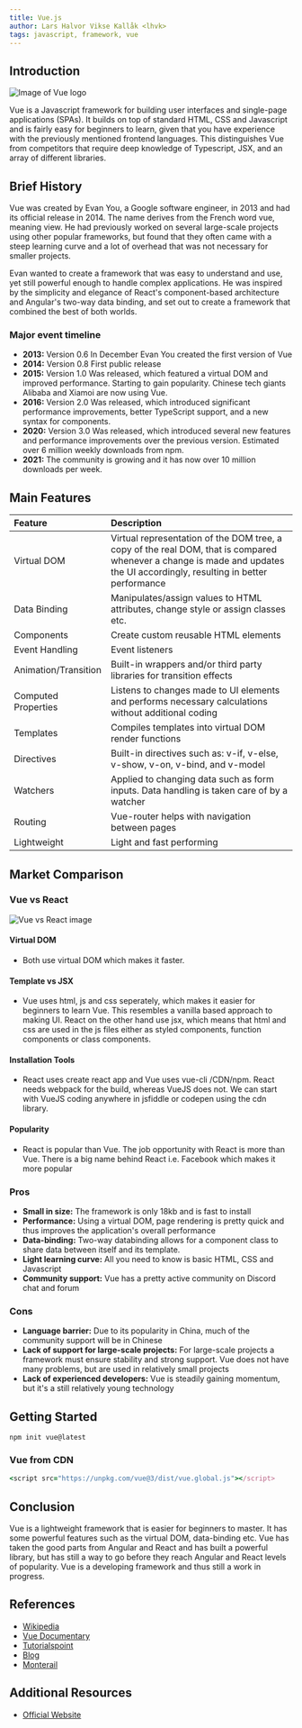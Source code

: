 ```yaml
---
title: Vue.js
author: Lars Halvor Vikse Kallåk <lhvk>
tags: javascript, framework, vue
---
```


## Introduction

![Image of Vue logo](https://res.cloudinary.com/practicaldev/image/fetch/s--q6AIFazN--/c_imagga_scale,f_auto,fl_progressive,h_420,q_auto,w_1000/https://dev-to-uploads.s3.amazonaws.com/uploads/articles/ll22z8mea106b4vjdjy7.jpeg)

Vue is a Javascript framework for building user interfaces and single-page applications (SPAs). It builds on top of standard HTML, CSS and Javascript and is fairly easy for beginners to learn, given that you have experience with the previously mentioned frontend languages. This distinguishes Vue from competitors that require deep knowledge of Typescript, JSX, and an array of different libraries.

## Brief History

Vue was created by Evan You, a Google software engineer, in 2013 and had its official release in 2014. The name derives from the French word vue, meaning view. He had previously worked on several large-scale projects using other popular frameworks, but found that they often came with a steep learning curve and a lot of overhead that was not necessary for smaller projects.

Evan wanted to create a framework that was easy to understand and use, yet still powerful enough to handle complex applications. He was inspired by the simplicity and elegance of React's component-based architecture and Angular's two-way data binding, and set out to create a framework that combined the best of both worlds.

### Major event timeline

- **2013:** Version 0.6 In December Evan You created the first version of Vue
- **2014:** Version 0.8 First public release
- **2015:** Version 1.0 Was released, which featured a virtual DOM and improved performance. Starting to gain popularity. Chinese tech giants Alibaba and Xiamoi are now using Vue.
- **2016:** Version 2.0 Was released, which introduced significant performance improvements, better TypeScript support, and a new syntax for components.
- **2020:** Version 3.0 Was released, which introduced several new features and performance improvements over the previous version. Estimated over 6 million weekly downloads from npm.
- **2021:** The community is growing and it has now over 10 million downloads per week.

## Main Features

| Feature              | Description                                                                                                                                                                |
| :------------------- | :------------------------------------------------------------------------------------------------------------------------------------------------------------------------- |
| Virtual DOM          | Virtual representation of the DOM tree, a copy of the real DOM, that is compared whenever a change is made and updates the UI accordingly, resulting in better performance |
| Data Binding         | Manipulates/assign values to HTML attributes, change style or assign classes etc.                                                                                          |
| Components           | Create custom reusable HTML elements                                                                                                                                       |
| Event Handling       | Event listeners                                                                                                                                                            |
| Animation/Transition | Built-in wrappers and/or third party libraries for transition effects                                                                                                      |
| Computed Properties  | Listens to changes made to UI elements and performs necessary calculations without additional coding                                                                       |
| Templates            | Compiles templates into virtual DOM render functions                                                                                                                       |
| Directives           | Built-in directives such as: v-if, v-else, v-show, v-on, v-bind, and v-model                                                                                               |
| Watchers             | Applied to changing data such as form inputs. Data handling is taken care of by a watcher                                                                                  |
| Routing              | Vue-router helps with navigation between pages                                                                                                                             |
| Lightweight          | Light and fast performing                                                                                                                                                  |

## Market Comparison

### Vue vs React

![Vue vs React image](https://www.monterail.com/hs-fs/hubfs/blog_graphics/xVue_vs_React_comparison_of_technologies.png,qwidth=1172,aheight=1722,aname=Vue_vs_React_comparison_of_technologies.png.pagespeed.ic.nlnRETuray.webp)

#### Virtual DOM

- Both use virtual DOM which makes it faster.

#### Template vs JSX

- Vue uses html, js and css seperately, which makes it easier for beginners to learn Vue. This resembles a vanilla based approach to making UI. React on the other hand use jsx, which means that html and css are used in the js files either as styled components, function components or class components.

#### Installation Tools

- React uses create react app and Vue uses vue-cli /CDN/npm. React needs webpack for the build, whereas VueJS does not. We can start with VueJS coding anywhere in jsfiddle or codepen using the cdn library.

#### Popularity

- React is popular than Vue. The job opportunity with React is more than Vue. There is a big name behind React i.e. Facebook which makes it more popular

### Pros

- **Small in size:** The framework is only 18kb and is fast to install
- **Performance:** Using a virtual DOM, page rendering is pretty quick and thus improves the application's overall performance
- **Data-binding:** Two-way databinding allows for a component class to share data between itself and its template.
- **Light learning curve:** All you need to know is basic HTML, CSS and Javascript
- **Community support:** Vue has a pretty active community on Discord chat and forum

### Cons

- **Language barrier:** Due to its popularity in China, much of the community support will be in Chinese
- **Lack of support for large-scale projects:** For large-scale projects a framework must ensure stability and strong support. Vue does not have many problems, but are used in relatively small projects
- **Lack of experienced developers:** Vue is steadily gaining momentum, but it's a still relatively young technology

## Getting Started

```
npm init vue@latest
```

### Vue from CDN

```ruby
<script src="https://unpkg.com/vue@3/dist/vue.global.js"></script>
```

## Conclusion

Vue is a lightweight framework that is easier for beginners to master. It has some powerful features such as the virtual DOM, data-binding etc. Vue has taken the good parts from Angular and React and has built a powerful library, but has still a way to go before they reach Angular and React levels of popularity. Vue is a developing framework and thus still a work in progress.

## References

- [Wikipedia](https://en.wikipedia.org/wiki/Vue.js)
- [Vue Documentary](https://www.youtube.com/watch?v=OrxmtDw4pVI)
- [Tutorialspoint](https://www.tutorialspoint.com/vuejs/vuejs_overview.htm)
- [Blog](https://www.altexsoft.com/blog/engineering/pros-and-cons-of-vue-js/)
- [Monterail](https://www.monterail.com/blog/vue-vs-react)

## Additional Resources

- [Official Website](https://vuejs.org/)
